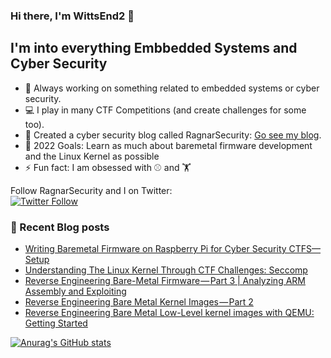 ### Hi there, I'm WittsEnd2 👋 

## I'm into everything Embbedded Systems and Cyber Security

- 💭 Always working on something related to embedded systems or cyber security. 
- 💻 I play in many CTF Competitions (and create challenges for some too). 
- 👯 Created a cyber security blog called RagnarSecurity: [Go see my blog](https://medium.com/@ragnarsecurity). 
- 🥅 2022 Goals: Learn as much about baremetal firmware development and the Linux Kernel as possible
- ⚡ Fun fact: I am obsessed with ⚾ and 🏋️

Follow RagnarSecurity and I on Twitter:<br>
[![Twitter Follow](https://img.shields.io/twitter/follow/ragnarsecurity?color=1DA1F2&logo=twitter&style=for-the-badge)](https://twitter.com/intent/follow?original_referer=https%3A%2F%2Fgithub.com%2FWitsEnd2&screen_name=ragnarsecurity)

### 🚨 Recent Blog posts
<!-- BLOG-POST-LIST:START -->
- [Writing Baremetal Firmware on Raspberry Pi for Cyber Security CTFS— Setup](https://ragnarsecurity.medium.com/writing-baremetal-firmware-on-raspberry-pi-for-cyber-security-ctfs-setup-fbf92c422a8e?source=rss-ba9e8c03464e------2)
- [Understanding The Linux Kernel Through CTF Challenges: Seccomp](https://medium.com/codex/understanding-the-linux-kernel-through-ctf-challenges-seccomp-be6ed553a97?source=rss-ba9e8c03464e------2)
- [Reverse Engineering Bare-Metal Firmware — Part 3 | Analyzing ARM Assembly and Exploiting](https://medium.com/geekculture/reverse-engineering-bare-metal-firmware-part-3-analyzing-arm-assembly-and-exploiting-3b2dbe219f19?source=rss-ba9e8c03464e------2)
- [Reverse Engineering Bare Metal Kernel Images — Part 2](https://ragnarsecurity.medium.com/reverse-engineering-bare-metal-kernel-images-part-2-6a52a4afa3ef?source=rss-ba9e8c03464e------2)
- [Reverse Engineering Bare Metal Low-Level kernel images with QEMU:  Getting Started](https://medium.com/codex/reverse-engineering-bare-metal-low-level-kernel-images-with-qemu-getting-started-c705b7b14d35?source=rss-ba9e8c03464e------2)
<!-- BLOG-POST-LIST:END -->

[![Anurag's GitHub stats](https://github-readme-stats.vercel.app/api?username=WittsEnd2&show_icons=true&theme=highcontrast&count_private=true)](https://github.com/anuraghazra/github-readme-stats)
